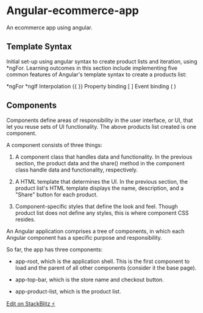 # Angular-ecommerce-app
An ecommerce app using angular. 

## Template Syntax
Initial set-up using angular syntax to create product lists and iteration, using *ngFor. Learning outcomes in this section include implementing five common features of Angular's template syntax to create a products list:

*ngFor
*ngIf
Interpolation {{ }}
Property binding [ ]
Event binding ( )

## Components
Components define areas of responsibility in the user interface, or UI, that let you reuse sets of UI functionality. The above products list created is one component.

A component consists of three things:

1) A component class that handles data and functionality. In the previous section, the product data and the share() method in the component class handle data and functionality, respectively.

2) A HTML template that determines the UI. In the previous section, the product list's HTML template displays the name, description, and a "Share" button for each product.

3) Component-specific styles that define the look and feel. Though product list does not define any styles, this is where component CSS resides.

An Angular application comprises a tree of components, in which each Angular component has a specific purpose and responsibility.

So far, the app has three components:

- app-root, which is the application shell. This is the first component to load and the parent of all other components (consider it the base page).

- app-top-bar, which is the store name and checkout button.

- app-product-list, which is the product list.





[Edit on StackBlitz ⚡️](https://stackblitz.com/edit/angular-eff5nr)